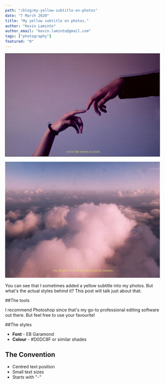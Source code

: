 ```yaml
---
path: "/blog/my-yellow-subtitle-on-photos"
date: "7 March 2020"
title: "My yellow subtitle on photos."
author: "Kevin Laminto"
author_email: "kevin.laminto@gmail.com"
tags: ["photography"]
featured: "0"
---
```


![Image 1](./image1.jpg)

![Image 2](./image2.jpg)

You can see that I sometimes added a yellow subtitle into my photos. But what's the actual styles behind it? This post will talk just about that.

##The tools

I recommend Photoshop since that's my go-to professional editing software out there. But feel free to use your favourite!

##The styles

- **Font** - EB Garamond</u>
- **Colour** - #D0DC8F or similar shades

## The Convention

- Centred text position
- Small text sizes
- Starts with "-"